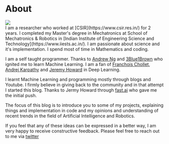 # About

<div class="img-div" markdown="0">
  <image src="/images/photo.png"/>
  <br />
</div>
I am a researcher who worked at [CSIR](https://www.csir.res.in/) for 2 years. I completed my Master's degree in Mechatronics at School of Mechatronics & Robotics in [Indian Institute of Engineering Science and Technology](https://www.iiests.ac.in/). I am passionate about science and it's implementation. I spend most of time in Mathematics and coding.

I am a self taught programmer. Thanks to [Andrew Ng](https://www.coursera.org/instructor/andrewng) and [3Blue1Brown](https://www.youtube.com/c/3blue1brown) who ignited me to learn Machine Learning. I am a fan of [Franchois Chollet](https://twitter.com/fchollet),  [Andrej Karpathy](https://karpathy.ai/) and [Jeremy Howard](https://twitter.com/jeremyphoward) in Deep Learning. 

I learnt Machine Learning and programming mostly through blogs and Youtube. I firmly believe in giving back to the community and in that attempt I started this blog. Thanks to Jermy Howard through [fast.ai](https://www.fast.ai/) who gave me the initial push. 

The focus of this blog is to introduce you to some of my projects, explaining things and implementation in code and my opinions and understanding of recent trends in the field of Artificial Intelligence and Robotics. 

If you feel that any of these ideas can be expressed in a better way, I am very happy to receive constructive feedback. Please feel free to reach out to me via [twitter](https://twitter.com/manoj_io)

